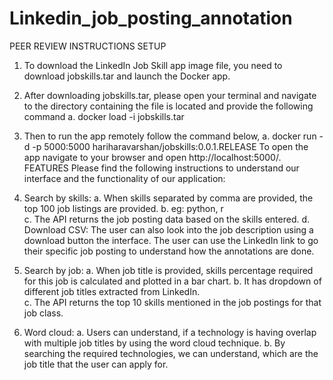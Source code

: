 # Linkedin_job_posting_annotation

PEER REVIEW INSTRUCTIONS
SETUP
1.	To download the LinkedIn Job Skill app image file, you need to download jobskills.tar and launch the Docker app.
2.	After downloading jobskills.tar, please open your terminal and navigate to the directory containing the file is located and provide the following command
a.	docker load -i jobskills.tar
3.	Then to run the app remotely follow the command below,
a.	docker run -d -p 5000:5000 hariharavarshan/jobskills:0.0.1.RELEASE
To open the app navigate to your browser and open http://localhost:5000/.
FEATURES
Please find the following instructions to understand our interface and the functionality of our application:
 
1.	Search by skills:
a.	When skills separated by comma are provided, the top 100 job listings are provided. 
b.	eg: python, r    
c.	The API returns the job posting data based on the skills entered.
d.	Download CSV: The user can also look into the job description using a download button the interface. The user can use the LinkedIn link to go their specific job posting to understand how the annotations are done.
 
2.	Search by job:
a.	When job title is provided, skills percentage required for this job is calculated and plotted in a bar chart.
b.	It has dropdown of different job titles extracted from LinkedIn.    
c.	The API returns the top 10 skills mentioned in the job postings for that job class.

 
3.	Word cloud:
a.	 Users can understand, if a technology is having overlap with multiple job titles by using the word cloud technique.
b.	By searching the required technologies, we can understand, which are the job title that the user can apply for.
 
